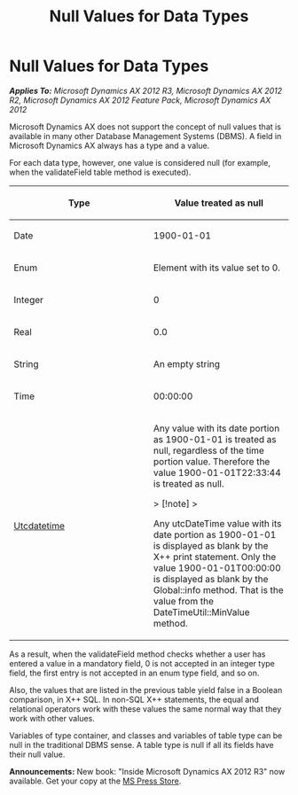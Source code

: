 ﻿---
title: Null Values for Data Types
TOCTitle: Null Values for Data Types
ms:assetid: 9b66b1ee-8a43-4a9a-8a59-75f76785b385
ms:mtpsurl: https://msdn.microsoft.com/en-us/library/Aa846236(v=AX.60)
ms:contentKeyID: 35248172
ms.date: 05/18/2015
mtps_version: v=AX.60
---

# Null Values for Data Types 


_**Applies To:** Microsoft Dynamics AX 2012 R3, Microsoft Dynamics AX 2012 R2, Microsoft Dynamics AX 2012 Feature Pack, Microsoft Dynamics AX 2012_

Microsoft Dynamics AX does not support the concept of null values that is available in many other Database Management Systems (DBMS). A field in Microsoft Dynamics AX always has a type and a value.

For each data type, however, one value is considered null (for example, when the validateField table method is executed).

<table>
<colgroup>
<col style="width: 50%" />
<col style="width: 50%" />
</colgroup>
<thead>
<tr class="header">
<th><p>Type</p></th>
<th><p>Value treated as null</p></th>
</tr>
</thead>
<tbody>
<tr class="odd">
<td><p>Date</p></td>
<td><p>1900-01-01</p></td>
</tr>
<tr class="even">
<td><p>Enum</p></td>
<td><p>Element with its value set to 0.</p></td>
</tr>
<tr class="odd">
<td><p>Integer</p></td>
<td><p>0</p></td>
</tr>
<tr class="even">
<td><p>Real</p></td>
<td><p>0.0</p></td>
</tr>
<tr class="odd">
<td><p>String</p></td>
<td><p>An empty string</p></td>
</tr>
<tr class="even">
<td><p>Time</p></td>
<td><p>00:00:00</p></td>
</tr>
<tr class="odd">
<td><p><a href="utcdatetime.md">Utcdatetime</a></p></td>
<td><p>Any value with its date portion as 1900-01-01 is treated as null, regardless of the time portion value. Therefore the value 1900-01-01T22:33:44 is treated as null.</p>
> [!note]  
> <P>Any utcDateTime value with its date portion as 1900-01-01 is displayed as blank by the X++ print statement. Only the value 1900-01-01T00:00:00 is displayed as blank by the Global::info method. That is the value from the DateTimeUtil::MinValue method.</P>
</td>
</tr>
</tbody>
</table>


As a result, when the validateField method checks whether a user has entered a value in a mandatory field, 0 is not accepted in an integer type field, the first entry is not accepted in an enum type field, and so on.

Also, the values that are listed in the previous table yield false in a Boolean comparison, in X++ SQL. In non-SQL X++ statements, the equal and relational operators work with these values the same normal way that they work with other values.

Variables of type container, and classes and variables of table type can be null in the traditional DBMS sense. A table type is null if all its fields have their null value.

  
**Announcements:** New book: "Inside Microsoft Dynamics AX 2012 R3" now available. Get your copy at the [MS Press Store](https://www.microsoftpressstore.com/store/inside-microsoft-dynamics-ax-2012-r3-9780735685109).

